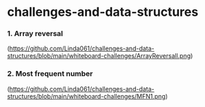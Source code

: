 # challenges-and-data-structures
 
 ### 1. Array reversal

 (https://github.com/Linda061/challenges-and-data-structures/blob/main/whiteboard-challenges/ArrayReversall.png)

 ### 2. Most frequent number

 (https://github.com/Linda061/challenges-and-data-structures/blob/main/whiteboard-challenges/MFN1.png)

 